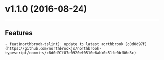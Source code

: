 # v1.1.0 (2016-08-24)
---


## Features

    - feat(northbrook-tslint): update to latest northbrook [c8d0d97f](https://github.com/northbrookjs/northbrook-typescript/commits/c8d0d97f87e0920ef0510e6abb0c51fe0bf06d3c)


